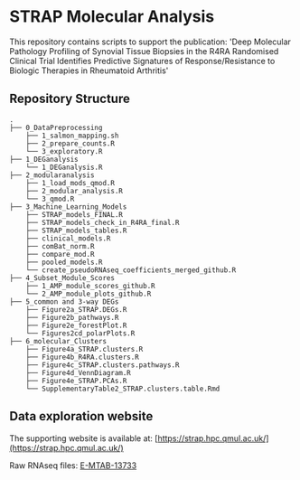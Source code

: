 # STRAP Molecular Analysis

This repository contains scripts to support the publication: 'Deep Molecular Pathology Profiling of Synovial Tissue Biopsies in the R4RA Randomised Clinical Trial Identifies Predictive Signatures of Response/Resistance to Biologic Therapies in Rheumatoid Arthritis'


## Repository Structure

```
.
├── 0_DataPreprocessing
    ├── 1_salmon_mapping.sh
    ├── 2_prepare_counts.R
    └── 3_exploratory.R
├── 1_DEGanalysis
    └── 1_DEGanalysis.R
├── 2_modularanalysis
    ├── 1_load_mods_qmod.R
    ├── 2_modular_analysis.R
    └── 3_qmod.R
├── 3_Machine_Learning_Models
    ├── STRAP_models_FINAL.R
    ├── STRAP_models_check_in_R4RA_final.R
    ├── STRAP_models_tables.R
    ├── clinical_models.R
    ├── comBat_norm.R
    ├── compare_mod.R
    ├── pooled_models.R
    └── create_pseudoRNAseq_coefficients_merged_github.R
├── 4_Subset_Module_Scores
    ├── 1_AMP_module_scores_github.R
    └── 2_AMP_module_plots_github.R
├── 5_common and 3-way DEGs
    ├── Figure2a_STRAP.DEGs.R
    ├── Figure2b_pathways.R
    ├── Figure2e_forestPlot.R
    └── Figures2cd_polarPlots.R
├── 6_molecular_Clusters
    ├── Figure4a_STRAP.clusters.R
    ├── Figure4b_R4RA.clusters.R
    ├── Figure4c_STRAP.clusters.pathways.R
    ├── Figure4d_VennDiagram.R
    ├── Figure4e_STRAP.PCAs.R
    └── SupplementaryTable2_STRAP.clusters.table.Rmd
```

## Data exploration website

The supporting website is available at: [https://strap.hpc.qmul.ac.uk/](https://strap.hpc.qmul.ac.uk/)

Raw RNAseq files: [E-MTAB-13733](https://www.ebi.ac.uk/biostudies/arrayexpress/studies/E-MTAB-13733)

